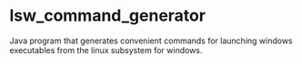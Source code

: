 # lsw_command_generator
Java program that generates convenient commands for launching windows executables from the linux subsystem for windows.
